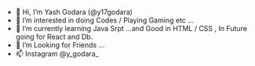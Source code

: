 - 👋 Hi, I’m Yash Godara (@y17godara)
- 👀 I’m interested in doing Codes / Playing Gaming etc ...
- 🌱 I’m currently learning Java Srpt ...and Good in HTML / CSS , In Future going for React and Db.
- 💞️ I’m Looking for Friends ...
- 📫 Instagram  @y_godara_

<!---
y17godara/y17godara is a ✨ special ✨ repository because its `README.md` (this file) appears on your GitHub profile.
You can click the Preview link to take a look at your changes.
--->

